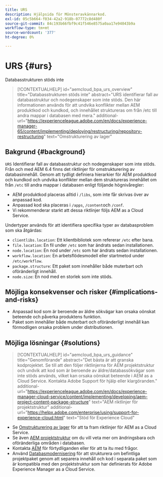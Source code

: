 ```yaml
---
title: URS
description: Hjälpsida för Mönsteravkännarkod.
exl-id: 05c5b664-f034-42a2-918b-07772c8d480f
source-git-commit: 84c193b66fbf9c41f546e8575a0aa17e94043b9a
workflow-type: tm+mt
source-wordcount: '377'
ht-degree: 0%

---
```


# URS {#urs}

Databasstrukturen stöds inte

>[!CONTEXTUALHELP]
>id="aemcloud_bpa_urs_overview"
>title="Databasstrukturen stöds inte"
>abstract="URS identifierar fall av databasstruktur och nodegenskaper som inte stöds. Den här informationen används för att undvika konflikter mellan AEM produktkod och kundkod, och innehållet struktureras om från /etc till andra mappar i databasen med mera."
>additional-url="https://experienceleague.adobe.com/en/docs/experience-manager-65/content/implementing/deploying/restructuring/repository-restructuring" text="Omstrukturering av lager"

## Bakgrund {#background}

`URS`  Identifierar fall av databasstruktur och nodegenskaper som inte stöds. Från och med AEM 6.4 finns det riktlinjer för omstrukturering av databasinnehåll. Genom att tydligt definiera hierarkier för AEM produktkod och kundkod och undvika konflikter mellan dem struktureras innehållet om från `/etc` till andra mappar i databasen enligt följande högnivåregler:

* AEM produktkod placeras alltid i `/libs`, som inte får skrivas över av anpassad kod.
* Anpassad kod ska placeras i `/apps`, `/content`och `/conf`.
* Vi rekommenderar starkt att dessa riktlinjer följs AEM as a Cloud Service.

Undertyper används för att identifiera specifika typer av databasproblem som ska åtgärdas:

* `clientlibs.location`: Ett klientbibliotek som refererar `/etc` efter bana.
* `file.location`: En fil under `/etc` som har ändrats sedan installationen.
* `node.location`: En nod under `/etc` som har ändrats sedan installationen.
* `workflow.location`: En arbetsflödesmodell eller startmetod under `/etc/workflow`.
* `package.structure`: Ett paket som innehåller både muterbart och oföränderligt innehåll.
* `node.size`: En nod med en storlek som inte stöds.

## Möjliga konsekvenser och risker {#implications-and-risks}

* Anpassad kod som är beroende av äldre sökvägar kan orsaka oönskat beteende och påverka produktens funktion.
* Paket som innehåller både muterbart och oföränderligt innehåll kan förmodligen orsaka problem under distributionen.

## Möjliga lösningar {#solutions}

>[!CONTEXTUALHELP]
>id="aemcloud_bpa_urs_guidance"
>title="Genomförande"
>abstract="Det bästa är att granska kodprojektet. Se till att den följer riktlinjerna för AEM projektstruktur och undvik att kod som är beroende av äldre/databassökvägar som inte stöds används, vilket kan orsaka oönskat beteende i AEM as a Cloud Service. Kontakta Adobe Support för hjälp eller klargöranden."
>additional-url="https://experienceleague.adobe.com/en/docs/experience-manager-cloud-service/content/implementing/developing/aem-project-content-package-structure" text="AEM riktlinjer för projektstruktur"
>additional-url="https://helpx.adobe.com/enterprise/using/support-for-experience-cloud.html" text="Stöd för Experience Cloud"

* Se [Omstrukturering av lager](https://experienceleague.adobe.com/en/docs/experience-manager-65/content/implementing/deploying/restructuring/repository-restructuring) för att ta fram riktlinjer för AEM as a Cloud Service.
* Se även [AEM projektstruktur](https://experienceleague.adobe.com/en/docs/experience-manager-cloud-service/content/implementing/developing/aem-project-content-package-structure) om du vill veta mer om ändringsbara och oföränderliga områden i databasen.
* Kontakta [AEM](https://helpx.adobe.com/enterprise/using/support-for-experience-cloud.html) för förtydliganden eller för att ta itu med frågor.
* Använd [Databasmodernisering](https://experienceleague.adobe.com/en/docs/experience-manager-cloud-service/content/migration-journey/refactoring-tools/repo-modernizer#refactoring-tools) för att strukturera om befintliga projektpaket genom att separera innehåll och kod i separata paket som är kompatibla med den projektstruktur som har definierats för Adobe Experience Manager as a Cloud Service.
